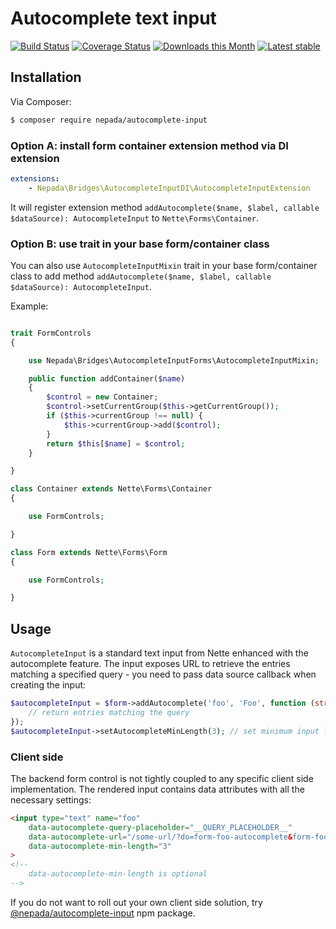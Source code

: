 Autocomplete text input
=======================

[![Build Status](https://github.com/nepada/autocomplete-input/workflows/CI/badge.svg)](https://github.com/nepada/autocomplete-input/actions?query=workflow%3ACI+branch%3Amaster)
[![Coverage Status](https://coveralls.io/repos/github/nepada/autocomplete-input/badge.svg?branch=master)](https://coveralls.io/github/nepada/autocomplete-input?branch=master)
[![Downloads this Month](https://img.shields.io/packagist/dm/nepada/autocomplete-input.svg)](https://packagist.org/packages/nepada/autocomplete-input)
[![Latest stable](https://img.shields.io/packagist/v/nepada/autocomplete-input.svg)](https://packagist.org/packages/nepada/autocomplete-input)


Installation
------------

Via Composer:

```sh
$ composer require nepada/autocomplete-input
```

### Option A: install form container extension method via DI extension

```yaml
extensions:
    - Nepada\Bridges\AutocompleteInputDI\AutocompleteInputExtension
```

It will register extension method `addAutocomplete($name, $label, callable $dataSource): AutocompleteInput` to `Nette\Forms\Container`.


### Option B: use trait in your base form/container class

You can also use `AutocompleteInputMixin` trait in your base form/container class to add method `addAutocomplete($name, $label, callable $dataSource): AutocompleteInput`.

Example:

```php

trait FormControls
{

    use Nepada\Bridges\AutocompleteInputForms\AutocompleteInputMixin;

    public function addContainer($name)
    {
        $control = new Container;
        $control->setCurrentGroup($this->getCurrentGroup());
        if ($this->currentGroup !== null) {
            $this->currentGroup->add($control);
        }
        return $this[$name] = $control;
    }

}

class Container extends Nette\Forms\Container
{

    use FormControls;

}

class Form extends Nette\Forms\Form
{

    use FormControls;

}

``` 


Usage
-----

`AutocompleteInput` is a standard text input from Nette enhanced with the autocomplete feature. The input exposes URL to retrieve the entries matching a specified query - you need to pass data source callback when creating the input:

```php
$autocompleteInput = $form->addAutocomplete('foo', 'Foo', function (string $query) {
    // return entries matching the query
});
$autocompleteInput->setAutocompleteMinLength(3); // set minimum input length to trigger autocomplete
```


### Client side

The backend form control is not tightly coupled to any specific client side implementation. The rendered input contains data attributes with all the necessary settings: 
```html
<input type="text" name="foo"
    data-autocomplete-query-placeholder="__QUERY_PLACEHOLDER__"
    data-autocomplete-url="/some-url/?do=form-foo-autocomplete&form-foo-query=__QUERY_PLACEHOLDER__"
    data-autocomplete-min-length="3"
>
<!--
    data-autocomplete-min-length is optional
-->
```

If you do not want to roll out your own client side solution, try [@nepada/autocomplete-input](https://yarnpkg.com/package/@nepada/autocomplete-input) npm package.
